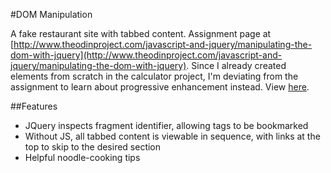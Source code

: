 #DOM Manipulation

A fake restaurant site with tabbed content. Assignment page at [http://www.theodinproject.com/javascript-and-jquery/manipulating-the-dom-with-jquery](http://www.theodinproject.com/javascript-and-jquery/manipulating-the-dom-with-jquery). Since I already created elements from scratch in the calculator project, I'm deviating from the assignment to learn about progressive enhancement instead. View [here](https://rawgit.com/cdouglass/odin-project-exercises/master/javascript/dom-manipulation/tabs.html).

##Features
* JQuery inspects fragment identifier, allowing tags to be bookmarked
* Without JS, all tabbed content is viewable in sequence, with links at the top to skip to the desired section
* Helpful noodle-cooking tips
